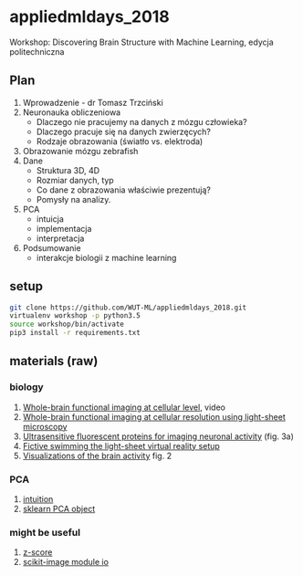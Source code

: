 # appliedmldays_2018
Workshop: Discovering Brain Structure with Machine Learning, edycja politechniczna

## Plan
1. Wprowadzenie - dr Tomasz Trzciński
2. Neuronauka obliczeniowa
    * Dlaczego nie pracujemy na danych z mózgu człowieka?
    * Dlaczego pracuje się na danych zwierzęcych?
    * Rodzaje obrazowania (światło vs. elektroda)
2. Obrazowanie mózgu zebrafish
3. Dane
    * Struktura 3D, 4D
    * Rozmiar danych, typ
    * Co dane z obrazowania właściwie prezentują?
    * Pomysły na analizy.
4. PCA
    * intuicja
    * implementacja
    * interpretacja
5. Podsumowanie
    * interakcje biologii z machine learning

## setup
```bash
git clone https://github.com/WUT-ML/appliedmldays_2018.git
virtualenv workshop -p python3.5
source workshop/bin/activate
pip3 install -r requirements.txt
```

## materials (raw)
### biology
1. [Whole-brain functional imaging at cellular level](https://www.youtube.com/watch?v=EJo-0UxJ7P0), video
2. [Whole-brain functional imaging at cellular resolution using light-sheet microscopy](https://www.janelia.org/sites/default/files/Library/Ahrens%202013_4.pdf)
3. [Ultrasensitive fluorescent proteins for imaging neuronal activity](https://www.janelia.org/sites/default/files/Library/nature12354.pdf) (fig. 3a)
4. [Fictive swimming the light-sheet virtual reality setup](https://elifesciences.org/articles/12741#media2)
5. [Visualizations of the brain activity](https://www.janelia.org/sites/default/files/Labs/Keller%20Lab/Keller%202014.pdf) fig. 2

### PCA
1. [intuition](https://media.springernature.com/full/nature-static/assets/v1/image-assets/nbt0308-303-F1.gif)
2. [sklearn PCA object](http://scikit-learn.org/stable/modules/generated/sklearn.decomposition.PCA.html#sklearn.decomposition.PCA)

### might be useful
1. [z-score](https://docs.scipy.org/doc/scipy-0.18.1/reference/generated/scipy.stats.zscore.html)
2. [scikit-image module io](http://scikit-image.org/docs/stable/api/skimage.io.html)
